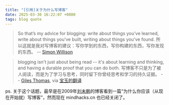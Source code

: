```yaml
---
title: "[引用]关于为什么写博客"
date: 2025-03-30 16:22:07 +0800
tags: blog quote
---
```


> So that’s my advice for blogging: write about things you’ve learned, write about things you’ve built, writing about things you’ve found.
> 所以这就是我对写博客的建议：写你学到的东西，写你构建的东西，写你发现的东西。
> -- [Simon Willison](https://simonwillison.net/2022/Nov/6/what-to-blog-about/)

> blogging isn't just about being read -- it's about learning and thinking, and having a durable proof that you can do both.
> 写博客不只是为了被人阅读，而是为了学习与思考，同时留下你曾经思考和学习的持久证据。
> -- [Giles Thomas](https://www.gilesthomas.com/2025/02/blogging-in-the-age-of-ai), via [宝玉的翻译](https://baoyu.io/translations/blogging-in-the-age-of-ai)

ps. 关于这个话题，最早是在2009年[刘未鹏](https://m.weibo.cn/u/1882579600)的博客看到一篇“为什么你应该（从现在开始就）写博客”，然而现在 mindhacks.cn 也已经关闭了。
